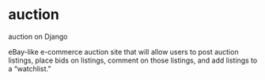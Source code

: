 # auction
auction on Django

eBay-like e-commerce auction site that will allow users to post auction listings, place bids on listings, comment on those listings, and add listings to a “watchlist.”

